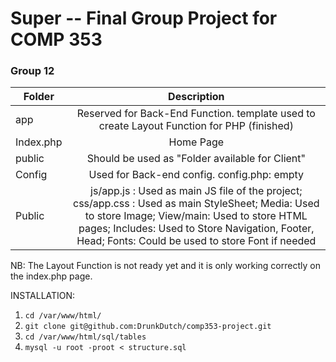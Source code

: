 # Super -- Final Group Project for COMP 353
### Group 12

|Folder    | Description                   |
|----------|:-----------------------------:|
|app       |Reserved for Back-End Function. template used to create Layout Function for PHP (finished) |
|Index.php | Home Page                     |
|public    |Should be used as "Folder available for Client"|
|Config    |Used for Back-end config. config.php: empty|
|Public    |js/app.js : Used as main JS file of the project; css/app.css : Used as main StyleSheet; Media: Used to store Image; View/main: Used to store HTML pages; Includes: Used to Store Navigation, Footer, Head; Fonts: Could be used to store Font if needed|

NB: The Layout Function is not ready yet and it is only working correctly
on the index.php page.

INSTALLATION: 

1. `cd /var/www/html/`
2. `git clone git@github.com:DrunkDutch/comp353-project.git`
3. `cd /var/www/html/sql/tables`
4. `mysql -u root -proot < structure.sql`
